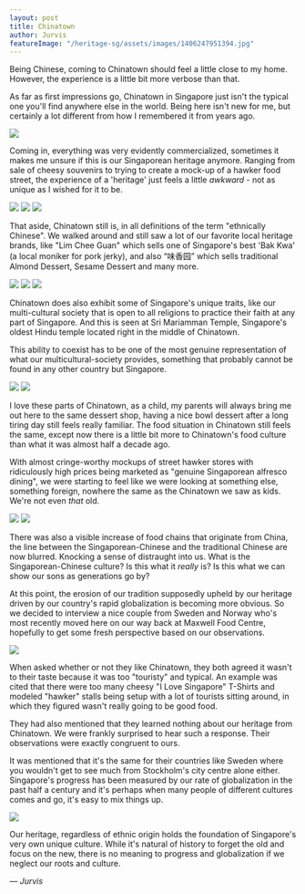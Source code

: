 ```yaml
---
layout: post
title: Chinatown
author: Jurvis
featureImage: "/heritage-sg/assets/images/1406247951394.jpg"
---
```


Being Chinese, coming to Chinatown should feel a little close to my home. However, the experience is a little bit more verbose than that.

As far as first impressions go, Chinatown in Singapore just isn't the typical one you'll find anywhere else in the world. Being here isn't new for me, but certainly a lot different from how I remembered it from years ago.

![](/heritage-sg/assets/images/1406248104300.jpg)

Coming in, everything was very evidently commercialized, sometimes it makes me unsure if this is our Singaporean heritage anymore. Ranging from sale of cheesy souvenirs to trying to create a mock-up of a hawker food street, the experience of a 'heritage' just feels a little _awkward_ - not as unique as I wished for it to be.

![](/heritage-sg/assets/images/1406251475695.jpg)
![](/heritage-sg/assets/images/1406250358701.jpg)
![](/heritage-sg/assets/images/14701875516_2c28da6257_o.jpg)

That aside, Chinatown still is, in all definitions of the term "ethnically Chinese". We walked around and still saw a lot of our favorite local heritage brands, like "Lim Chee Guan" which sells one of Singapore's best 'Bak Kwa' (a local moniker for pork jerky), and also “味香园” which sells traditional Almond Dessert, Sesame Dessert and many more.

![](/heritage-sg/assets/images/1406252855786.jpg)
![](/heritage-sg/assets/images/1406253113332.jpg)
![](/heritage-sg/assets/images/14724872645_64111c053d_o.jpg)

Chinatown does also exhibit some of Singapore's unique traits, like our multi-cultural society that is open to all religions to practice their faith at any part of Singapore. And this is seen at Sri Mariamman Temple, Singapore's oldest Hindu temple located right in the middle of Chinatown.

This ability to coexist has to be one of the most genuine representation of what our multicultural-society provides, something that probably cannot be found in any other country but Singapore.

![](/heritage-sg/assets/images/1406254334886.jpg)
![](/heritage-sg/assets/images/1406254459279.jpg)

I love these parts of Chinatown, as a child, my parents will always bring me out here to the same dessert shop, having a nice bowl dessert after a long tiring day still feels really familiar. The food situation in Chinatown still feels the same, except now there is a little bit more to Chinatown's food culture than what it was almost half a decade ago.

With almost cringe-worthy mockups of street hawker stores with ridiculously high prices being marketed as "genuine Singaporean alfresco dining", we were starting to feel like we were looking at something else, something foreign, nowhere the same as the Chinatown we saw as kids. We're not even _that_ old.

![](/heritage-sg/assets/images/1406253672574.jpg)
![](/heritage-sg/assets/images/1406253626890.jpg)

There was also a visible increase of food chains that originate from China, the line between the Singaporean-Chinese and the traditional Chinese are now blurred. Knocking a sense of distraught into us. What is the Singaporean-Chinese culture? Is this what it _really_ is? Is this what we can show our sons as generations go by?

At this point, the erosion of our tradition supposedly upheld by our heritage driven by our country's rapid globalization is becoming more obvious. So we decided to interview a nice couple from Sweden and Norway who's most recently moved here on our way back at Maxwell Food Centre, hopefully to get some fresh perspective based on our observations.

![](/heritage-sg/assets/images/1406254979059.jpg)

When asked whether or not they like Chinatown, they both agreed it wasn't to their taste because it was too "touristy" and typical. An example was cited that there were too many cheesy "I Love Singapore" T-Shirts and modeled "hawker" stalls being setup with a lot of tourists sitting around, in which they figured wasn't really going to be good food.

They had also mentioned that they learned nothing about our heritage from Chinatown. We were frankly surprised to hear such a response. Their observations were exactly congruent to ours.

It was mentioned that it's the same for their countries like Sweden where you wouldn't get to see much from Stockholm's city centre alone either. Singapore's progress has been measured by our rate of globalization in the past half a century and it's perhaps when many people of different cultures comes and go, it's easy to mix things up.

![](/heritage-sg/assets/images/1406256697726.jpg)

Our heritage, regardless of ethnic origin holds the foundation of Singapore's very own unique culture. While it's natural of history to forget the old and focus on the new, there is no meaning to progress and globalization if we neglect our roots and culture.

<cite>&mdash; Jurvis</cite>
